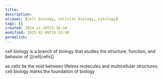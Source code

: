 ```yaml
---
title: 
description: 
aliases: [cell biology, cellular biology, cytology]
tags: []
created: 2024-11-19T21:16:10
modified: 2025-02-09T15:53:48
permalink:
---
```


cell biology is a branch of biology that studies the structure, function, and behavior of [[cell|cells]]

as cells tie the void between lifeless molecules and multicellular structures, cell biology marks the foundation of biology
